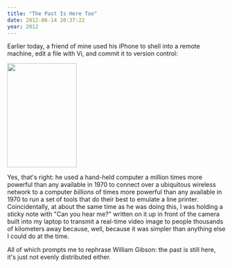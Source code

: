 ```yaml
---
title: "The Past Is Here Too"
date: 2012-06-14 20:37:22
year: 2012
---
```

Earlier today, a friend of mine used his iPhone to shell into a remote machine, edit a file with Vi, and commit it to version control:

<img title="i" src="{{'/files/2012/06/i.png' | relative_url}}" alt="" width="160" height="240" />

Yes, that's right: he used a hand-held computer a million times more powerful than any available in 1970 to connect over a ubiquitous wireless network to a computer <em>billions</em> of times more powerful than any available in 1970 to run a set of tools that do their best to emulate a line printer. Coincidentally, at about the same time as he was doing this, I was holding a sticky note with "Can you hear me?" written on it up in front of the camera built into my laptop to transmit a real-time video image to people thousands of kilometers away because, well, because it was simpler than anything else I could do at the time.

All of which prompts me to rephrase William Gibson: the past is still here, it's just not evenly distributed either.
